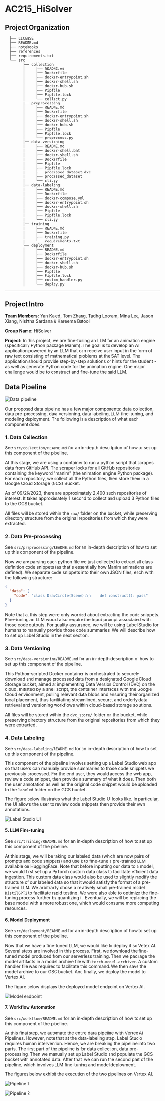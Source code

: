# AC215_HiSolver

## Project Organization

      ├── LICENSE
      ├── README.md
      ├── notebooks
      ├── references
      ├── requirements.txt
      └── src
            ├── collection
            │     ├── README.md
            │     ├── Dockerfile
            │     ├── docker-entrypoint.sh
            │     ├── docker-shell.sh
            │     ├── docker-hub.sh
            │     ├── Pipfile
            │     ├── Pipfile.lock
            │     └── collect.py
            |── preprocessing
            │     ├── README.md
            │     ├── Dockerfile
            │     ├── docker-entrypoint.sh
            │     ├── docker-shell.sh
            │     ├── docker-hub.sh
            │     ├── Pipfile
            │     ├── Pipfile.lock
            │     └── preprocess.py
            |── data-versioning
            |     ├── README.md
            |     ├── docker-shell.bat
            |     ├── docker-shell.sh
            |     ├── Dockerfile
            |     ├── Pipfile
            |     ├── Pipfile.lock
            |     ├── processed_dataset.dvc
            |     ├── processed_dataset
            |     └── cli.py
            |── data-labeling
            |     ├── README.md
            |     ├── Dockerfile
            |     ├── docker-compose.yml
            │     ├── docker-entrypoint.sh
            │     ├── docker-shell.sh
            |     ├── Pipfile
            |     ├── Pipfile.lock
            |     └── cli.py
            |── training
            |     ├── README.md
            |     ├── Dockerfile
            |     ├── training.py
            |     └── requirements.txt
            └── deployment
            │     ├── README.md
            │     ├── Dockerfile
            │     ├── docker-entrypoint.sh
            │     ├── docker-shell.sh
            │     ├── docker-hub.sh
            │     ├── Pipfile
            │     ├── Pipfile.lock
            │     ├── custom_handler.py
            │     └── deploy.py

---

## Project Intro

**Team Members:**
Yan Kaled, Tom Zhang, Tadhg Looram, Mina Lee, Jason Xiang, Nishtha Sardana & Kareema Batool

**Group Name:**
HiSolver

**Project:**
In this project, we are fine-tuning an LLM for an animation engine (specifically Python package Manim). The goal is to develop an AI application powered by an LLM that can receive user input in the form of raw text consisting of mathematical problems at the SAT level. The application should provide step-by-step solutions or hints for the student - as well as generate Python code for the animation engine. One major challenge would be to construct and fine-tune the said LLM.

## Data Pipeline

![Data pipeline](./assets/images/data-pipeline.png)

Our proposed data pipeline has a few major components: data collection, data pre-processing, data versioning, data labeling, LLM fine-tuning, and modeling deployment. The following is a description of what each component does.

### 1. Data Collection

See `src/collection/README.md` for an in-depth description of how to set up this component of the pipeline.

At this stage, we are using a container to run a python script that scrapes data from GitHub API. The scraper looks for all GitHub repositories containing the keyword "manim" (the animation engine Python package). For each repository, we collect all the Python files, then store them in a Google Cloud Storage (GCS) Bucket.

As of 09/26/2023, there are approximately 2,400 such repositories of interest. It takes approximately 1 second to collect and upload 3 Python files to the GCS bucket.

All files will be stored within the `raw/` folder on the bucket, while preserving directory structure from the original repositories from which they were extracted.

### 2. Data Pre-processing

See `src/preprocessing/README.md` for an in-depth description of how to set up this component of the pipeline.

Now we are parsing each python file we just collected to extract all class definition code snippets (as that's essentially how Manim animations are defined). We separate code snippets into their own JSON files, each with the following structure:

```json
{
  "data": {
    "code": "class DrawCircle(Scene):\n    def construct(): pass"
  }
}
```

Note that at this step we're only worried about extracting the code snippets. Fine-tuning an LLM would also require the input prompt associated with those code outputs. For quality assurance, we will be using Label Studio for humans to manually provide those code summaries. We will describe how to set up Label Studio in the next section.

### 3. Data Versioning

See `src/data-versioning/README.md` for an in-depth description of how to set up this component of the pipeline.

This Python-scripted Docker container is orchestrated to securely download and manage processed data from a designated Google Cloud Storage bucket, aimed at implementing Data Version Control (DVC) on the cloud. Initiated by a shell script, the container interfaces with the Google Cloud environment, pulling relevant data blobs and ensuring their organized local placement, thus facilitating streamlined, secure, and orderly data retrieval and versioning workflows within cloud-based storage solutions.

All files will be stored within the `dvc_store/` folder on the bucket, while preserving directory structure from the original repositories from which they were extracted.

### 4. Data Labeling

See `src/data-labeling/README.md` for an in-depth description of how to set up this component of the pipeline.

This component of the pipeline involves setting up a Label Studio web app so that users can manually provide summaries to those code snippets we previously processed. For the end user, they would access the web app, review a code snippet, then provide a summary of what it does. Then both the user annotation as well as the original code snippet would be uploaded to the `labeled` folder on the GCS bucket.

The figure below illustrates what the Label Studio UI looks like. In particular, the UI allows the user to review code snippets then provide their own annotations.

![Label Studio UI](./assets/images/label-studio.png)

#### 5. LLM Fine-tuning

See `src/training/README.md` for an in-depth description of how to set up this component of the pipeline.

At this stage, we will be taking our labeled data (which are now pairs of prompts and code snippets) and use it to fine-tune a pre-trained LLM available on HuggingFace. Note that before inputting our data to a model, we would first set up a PyTorch custom data class to facilitate efficient data ingestion. This custom data class would also be used to slightly modify the structure of our labeled data so that it would satisfy the format of a pre-trained LLM. We arbitrarily chose a relatively small pre-trained model `DistilGPT2` to facilitate rapid testing. We were also able to optimize the fine-tuning process further by quantizing it. Eventually, we will be replacing the base model with a more robust one, which would consume more computing resources.

#### 6. Model Deployment

See `src/deployment/README.md` for an in-depth description of how to set up this component of the pipeline.

Now that we have a fine-tuned LLM, we would like to deploy it so Vetex AI. Several steps are involved in this process. First, we download the fine-tuned model produced from our serverless training. Then we package the model artifacts in a model archive file with `torch-model-archiver`. A custom handler file was required to facilitate this command. We then save the model archive to our GSC bucket. And finally, we deploy the model to Vertex AI.

The figure below displays the deployed model endpoint on Vertex AI.

![Model endpoint](./assets/images/model-endpoint.png)

#### 7. Workflow Automation

See `src/workflow/README.md` for an in-depth description of how to set up this component of the pipeline.

At this final step, we automate the entire data pipeline with Vertex AI Pipelines. However, note that at the data-labeling step, Label Studio requires human intervention. Hence, we are breaking the pipeline into two parts. The first part of the pipeline is for data collection, data pre-processing. Then we manually set up Label Studio and populate the GCS bucket with annotated data. After that, we can run the second part of the pipeline, which involves LLM fine-tuning and model deployment.

The figures below exhibit the execution of the two pipelines on Vertex AI.

![Pipeline 1](./assets/images/pipeline1.png)

![Pipeline 2](./assets/images/pipeline2.png)
